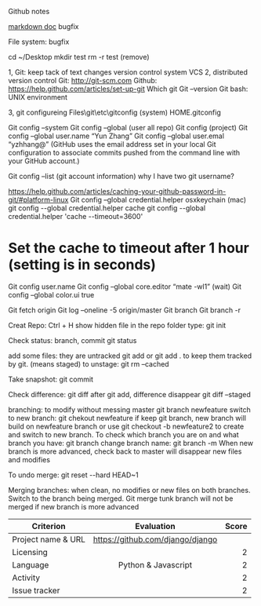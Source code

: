 Github notes

[markdown doc](https://help.github.com/articles/basic-writing-and-formatting-syntax/)
bugfix

File system: bugfix

cd ~/Desktop
mkdir test
rm -r test (remove)

1, Git: keep tack of text changes version control system VCS
2, distributed version control
Git: http://git-scm.com
Github: https://help.github.com/articles/set-up-git
Which git
Git –version
Git bash: UNIX environment

3, git configureing
Files\git\etc\gitconfig (system)
HOME\.gitconfig

Git config –system
Git config –global (user all repo)
Git config (project)
Git config –global user.name “Yun Zhang”
Git config –global user.emal “yzhhang@” 
(GitHub uses the email address set in your local Git configuration to associate commits pushed from the command line with your GitHub account.)

Git config –list
(git account information) why I have two git username?

https://help.github.com/articles/caching-your-github-password-in-git/#platform-linux
Git config –global credential.helper osxkeychain (mac)
git config --global credential.helper cache
git config --global credential.helper 'cache --timeout=3600'
# Set the cache to timeout after 1 hour (setting is in seconds)


Git config user.name
Git config –global core.editor “mate -wl1” (wait)
Git config –global color.ui true 



Git fetch origin
Git log –oneline -5 origin/master
Git branch
Git branch -r

Creat Repo: Ctrl + H show hidden file
in the repo folder type:
git init

Check status:  branch, commit
git status

add some files: they are untracked
git add <filename> <file2>
or
git add .
to keep them tracked by git. (means staged)
to unstage:
git rm –cached <file>

Take snapshot:
git commit

Check difference:
git diff
after git add, difference disappear
git diff –staged

branching: to modify without messing master
git branch newfeature
switch to new branch:
git chekout newfeature
if keep git branch, new branch will build on newfeature branch
or use
git checkout -b newfeature2
to create and switch to new branch.
To check which branch you are on and what branch you have:
git branch
change branch name:
git branch -m <oldname> <newname>
When new branch is more advanced, check back to master will disappear new files and modifies
  
To undo merge:
git reset --hard HEAD~1

Merging branches:
when clean, no modifies or new files on both branches.
Switch to the branch being merged.
Git merge <branchname>
tunk branch will not be merged if new branch is more advanced
  
 | Criterion   |     Evaluation      |  Score |
|----------|:-------------:|------:|
| Project name & URL |  https://github.com/django/django |  |
| Licensing|     |   2 |
| Language | Python & Javascript |    2 |
|Activity| |2|
|Issue tracker| |2|
